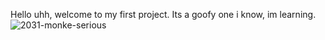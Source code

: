Hello uhh, welcome to my first project. Its a goofy one i know, im learning.
![2031-monke-serious](https://user-images.githubusercontent.com/79875716/217945086-3cd51fa8-1735-43cd-873c-44ab7ec77e1a.png)
